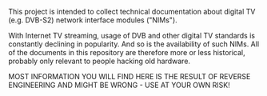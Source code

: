 This project is intended to collect technical documentation about digital TV (e.g. DVB-S2) network interface modules ("NIMs").

With Internet TV streaming, usage of DVB and other digital TV standards is constantly declining in popularity. And so is
the availability of such NIMs. All of the documents in this repository are therefore more or less historical, probably
only relevant to people hacking old hardware.

MOST INFORMATION YOU WILL FIND HERE IS THE RESULT OF REVERSE ENGINEERING AND MIGHT BE WRONG - USE AT YOUR OWN RISK!
